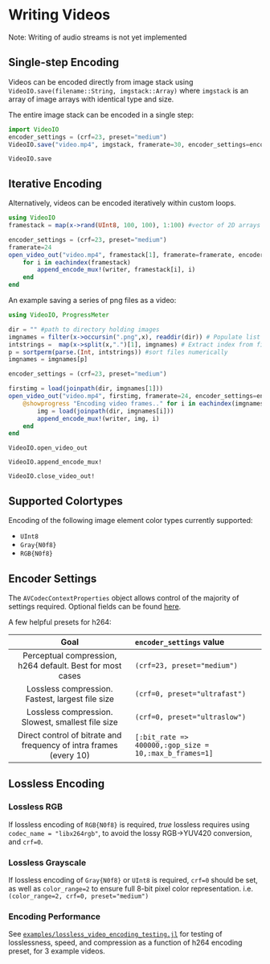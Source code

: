 # Writing Videos

Note: Writing of audio streams is not yet implemented

## Single-step Encoding

Videos can be encoded directly from image stack using `VideoIO.save(filename::String, imgstack::Array)` where `imgstack` is an array of image arrays with identical type and size.

The entire image stack can be encoded in a single step:
```julia
import VideoIO
encoder_settings = (crf=23, preset="medium")
VideoIO.save("video.mp4", imgstack, framerate=30, encoder_settings=encoder_settings)
```

```@docs
VideoIO.save
```

## Iterative Encoding

Alternatively, videos can be encoded iteratively within custom loops.

```julia
using VideoIO
framestack = map(x->rand(UInt8, 100, 100), 1:100) #vector of 2D arrays

encoder_settings = (crf=23, preset="medium")
framerate=24
open_video_out("video.mp4", framestack[1], framerate=framerate, encoder_settings=encoder_settings) do writer
    for i in eachindex(framestack)
        append_encode_mux!(writer, framestack[i], i)
    end
end
```

An example saving a series of png files as a video:

```julia
using VideoIO, ProgressMeter

dir = "" #path to directory holding images
imgnames = filter(x->occursin(".png",x), readdir(dir)) # Populate list of all .pngs
intstrings =  map(x->split(x,".")[1], imgnames) # Extract index from filenames
p = sortperm(parse.(Int, intstrings)) #sort files numerically
imgnames = imgnames[p]

encoder_settings = (crf=23, preset="medium")

firstimg = load(joinpath(dir, imgnames[1]))
open_video_out("video.mp4", firstimg, framerate=24, encoder_settings=encoder_settings) do writer
    @showprogress "Encoding video frames.." for i in eachindex(imgnames)
        img = load(joinpath(dir, imgnames[i]))
        append_encode_mux!(writer, img, i)
    end
end
```

```@docs
VideoIO.open_video_out
```

```@docs
VideoIO.append_encode_mux!
```

```@docs
VideoIO.close_video_out!
```

## Supported Colortypes
Encoding of the following image element color types currently supported:
- `UInt8`
- `Gray{N0f8}`
- `RGB{N0f8}`

## Encoder Settings

The `AVCodecContextProperties` object allows control of the majority of settings required.
Optional fields can be found [here](https://ffmpeg.org/doxygen/4.1/structAVCodecContext.html).

A few helpful presets for h264:

| Goal | `encoder_settings` value |
|:----:|:------|
| Perceptual compression, h264 default. Best for most cases | ```(crf=23, preset="medium")``` |
| Lossless compression. Fastest, largest file size | ```(crf=0, preset="ultrafast")``` |
| Lossless compression. Slowest, smallest file size | ```(crf=0, preset="ultraslow")``` |
| Direct control of bitrate and frequency of intra frames (every 10) | ```[:bit_rate => 400000,:gop_size = 10,:max_b_frames=1]``` |

## Lossless Encoding
### Lossless RGB
If lossless encoding of `RGB{N0f8}` is required, _true_ lossless requires using `codec_name = "libx264rgb"`, to avoid the lossy RGB->YUV420 conversion, and `crf=0`.

### Lossless Grayscale
If lossless encoding of `Gray{N0f8}` or `UInt8` is required, `crf=0` should be set, as well as `color_range=2` to ensure full 8-bit pixel color representation. i.e.
```(color_range=2, crf=0, preset="medium")```

### Encoding Performance
See [`examples/lossless_video_encoding_testing.jl`](https://github.com/JuliaIO/VideoIO.jl/blob/master/examples/lossless_video_encoding_testing.jl) for testing of losslessness, speed, and compression as a function of h264 encoding preset, for 3 example videos.
